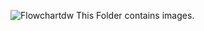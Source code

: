 ![Flowchartdw](https://user-images.githubusercontent.com/83583999/122131010-2d73b880-ce56-11eb-8e9b-3e3e1c156bdc.png)
This Folder contains images.
